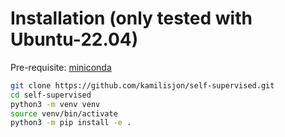 # Installation (only tested with Ubuntu-22.04)

Pre-requisite: [miniconda](https://www.anaconda.com/docs/getting-started/miniconda/install#linux)

```sh
git clone https://github.com/kamilisjon/self-supervised.git
cd self-supervised
python3 -m venv venv
source venv/bin/activate
python3 -m pip install -e .
```